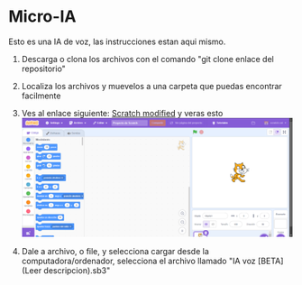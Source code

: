 # Micro-IA
Esto es una IA de voz, las instrucciones estan aqui mismo.


1. Descarga o clona los archivos con el comando "git clone enlace del repositorio" 

2. Localiza los archivos y muevelos a una carpeta que puedas encontrar facilmente

3. Ves al enlace siguiente: [Scratch modified](https://stretch3.github.io/) y veras esto
![](https://github.com/JaelD-OSCreator/Micro-IA/blob/main/Captura%20de%20pantalla%202024-11-17%20125649.png)

4. Dale a archivo, o file, y selecciona cargar desde la computadora/ordenador, selecciona el archivo llamado "IA voz [BETA]  (Leer descripcion).sb3"
